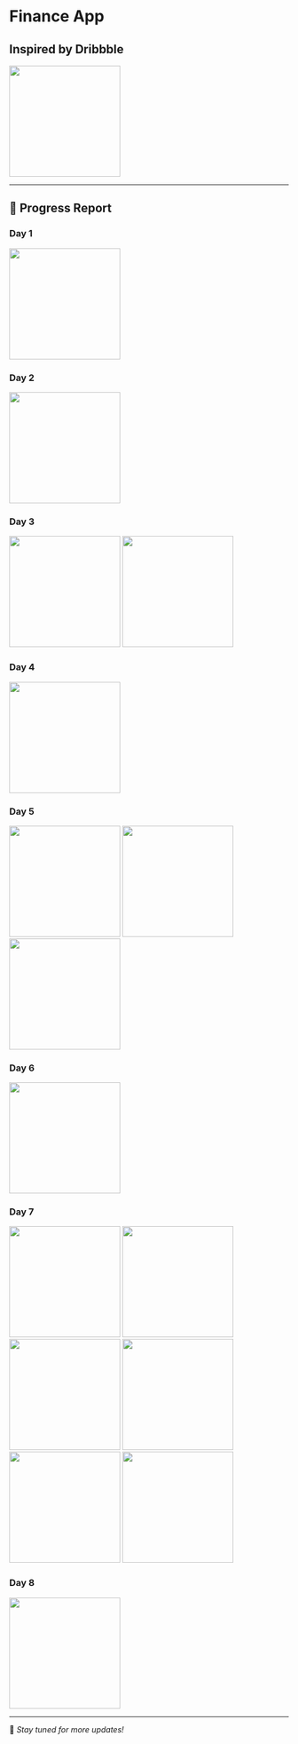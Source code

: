 # Finance App

## Inspired by Dribbble  
<img src="https://github.com/user-attachments/assets/ef449d39-ba07-4dae-a5f5-947abd08fc0f" height="200px">

---

## 🚀 Progress Report

###  Day 1
<img src="https://github.com/user-attachments/assets/c8684020-9692-4d49-86e3-f71645d19a0f" height="200px">

###  Day 2
<img src="https://github.com/user-attachments/assets/6b9e5d34-7903-4a59-9023-b90049917d67" height="200px">

###  Day 3
<img src="https://github.com/user-attachments/assets/49a96728-f6f4-4fb4-bc6e-559568ba667d" height="200px">
<img src="https://github.com/user-attachments/assets/dabf28ec-3007-47a0-aded-4efe68a68d40" height="200px">

###  Day 4
<img src="https://github.com/user-attachments/assets/4b1df46b-2de2-4a43-8bac-fe16234fac45" height="200px">

###  Day 5
<img src="https://github.com/user-attachments/assets/1392fc82-f33f-4b91-bb09-08a3cff25934" height="200px">
<img src="https://github.com/user-attachments/assets/d8a89a26-9b36-420f-93ed-9c7dfc58d123" height="200px">
<img src="https://github.com/user-attachments/assets/03a2297e-0143-4dc0-8302-ae0c86788c9e" height="200px">

###  Day 6
<img src="https://github.com/user-attachments/assets/ebb24eef-aceb-4631-bff0-6ff991e32d08" height="200px">

###  Day 7
<img src="https://github.com/user-attachments/assets/7b45f449-074c-4081-9924-363bb9f95598" height="200px">
<img src="https://github.com/user-attachments/assets/b9d618f9-9273-4d4d-bd47-affba858031b" height="200px">
<img src="https://github.com/user-attachments/assets/cc9a7085-6e46-4f06-962c-c4c73be1b44c" height="200px">
<img src="https://github.com/user-attachments/assets/ebb24eef-aceb-4631-bff0-6ff991e32d08" height="200px">
<img src="https://github.com/user-attachments/assets/d14e2c11-c0c0-4e24-bb12-ca9bf20627e0" height="200px">
<img src="https://github.com/user-attachments/assets/c1af851e-920f-407c-b960-28b59e99d0a2" height="200px">


###  Day 8
<img src="https://github.com/user-attachments/assets/10baee82-2465-4bb7-97b5-7acf1a0fd8e4" height="200px">

---

📌 *Stay tuned for more updates!*
